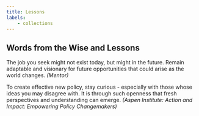 ```yaml
---
title: Lessons
labels: 
    - collections
---
```


<h2>Words from the Wise and Lessons</h2>

The job you seek might not exist today, but might in the future. Remain adaptable and visionary for future opportunities that could arise as the world changes. *(Mentor)*


To create effective new policy, stay curious - especially with those whose ideas you may disagree with. It is through such openness that fresh perspectives and understanding can emerge. *(Aspen Institute: Action and Impact: Empowering Policy Changemakers)*

